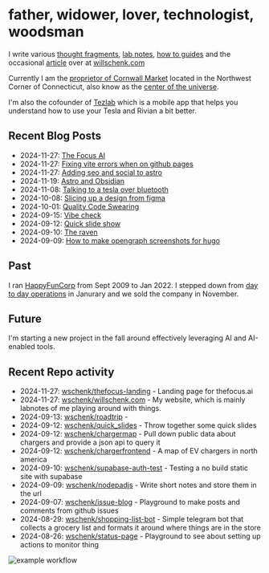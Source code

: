 # father, widower, lover, technologist, woodsman

I write various [thought fragments](https://willschenk.com/fragments/), [lab notes](https://willschenk.com/labnotes/), [how to guides](https://willschenk.com/howto/) and the occasional [article](https://willschenk.com/articles/) over at [willschenk.com](https://willschenk.com)

Currently I am the [proprietor of Cornwall Market](https://www.cornwallmarket.com/) located in the Northwest Corner of Connecticut, also know as the [center of the universe](https://www.cornwallmarket.com/why-cornwall).

I'm also the cofounder of [Tezlab](https://tezlabapp.com) which is a mobile app that helps you understand how to use your Tesla and Rivian a bit better.

## Recent Blog Posts

 - 2024-11-27: [The Focus AI](https://willschenk.com/fragments/2024/the_focus_ai/)
 - 2024-11-27: [Fixing vite errors when on github pages](https://willschenk.com/labnotes/2024/fixing_vite_errors_when_on_github_pages/)
 - 2024-11-27: [Adding seo and social to astro](https://willschenk.com/labnotes/2024/adding_seo_and_social_to_astro/)
 - 2024-11-19: [Astro and Obsidian](https://willschenk.com/howto/2024/astro_and_obsidian/)
 - 2024-11-08: [Talking to a tesla over bluetooth](https://willschenk.com/labnotes/2024/talking_to_a_tesla_over_bluetooth/)
 - 2024-10-08: [Slicing up a design from figma](https://willschenk.com/howto/2024/slicing_up_a_design_from_figma/)
 - 2024-10-01: [Quality Code Swearing](https://willschenk.com/fragments/2024/quality_code_swearing/)
 - 2024-09-15: [Vibe check](https://willschenk.com/fragments/2024/vibe_check/)
 - 2024-09-12: [Quick slide show](https://willschenk.com/howto/2024/make_presentations_with_html/)
 - 2024-09-10: [The raven](https://willschenk.com/fragments/2024/the_raven/)
 - 2024-09-09: [How to make opengraph screenshots for hugo](https://willschenk.com/howto/2024/how_to_make_opengraph_screenshots_for_hugo/)

## Past

I ran [HappyFunCorp](https://happyfuncorp.com) from Sept 2009 to Jan 2022. I stepped down from [day to day operations](https://willschenk.com/fragments/2023/a_good_death/) in Janurary and we sold the company in November.

## Future

I'm starting a new project in the fall around effectively leveraging AI and AI-enabled tools.

## Recent Repo activity

 - 2024-11-27: [wschenk/thefocus-landing](https://github.com/wschenk/thefocus-landing) - Landing page for thefocus.ai
 - 2024-11-27: [wschenk/willschenk.com](https://github.com/wschenk/willschenk.com) - My website, which is mainly labnotes of me playing around with things.
 - 2024-09-13: [wschenk/roadtrip](https://github.com/wschenk/roadtrip) - 
 - 2024-09-12: [wschenk/quick_slides](https://github.com/wschenk/quick_slides) - Throw together some quick slides
 - 2024-09-12: [wschenk/chargermap](https://github.com/wschenk/chargermap) - Pull down public data about chargers and provide a json api to query it
 - 2024-09-12: [wschenk/chargerfrontend](https://github.com/wschenk/chargerfrontend) - A map of EV chargers in north america
 - 2024-09-10: [wschenk/supabase-auth-test](https://github.com/wschenk/supabase-auth-test) - Testing a no build static site with supabase
 - 2024-09-09: [wschenk/nodepadjs](https://github.com/wschenk/nodepadjs) - Write short notes and store them in the url
 - 2024-09-07: [wschenk/issue-blog](https://github.com/wschenk/issue-blog) - Playground to make posts and comments from github issues
 - 2024-08-29: [wschenk/shopping-list-bot](https://github.com/wschenk/shopping-list-bot) - Simple telegram bot that collects a grocery list and formats it around where things are in the store
 - 2024-08-26: [wschenk/status-page](https://github.com/wschenk/status-page) - Playground to see about setting up actions to monitor thing


![example workflow](https://github.com/wschenk/wschenk/actions/workflows/build.yml/badge.svg)